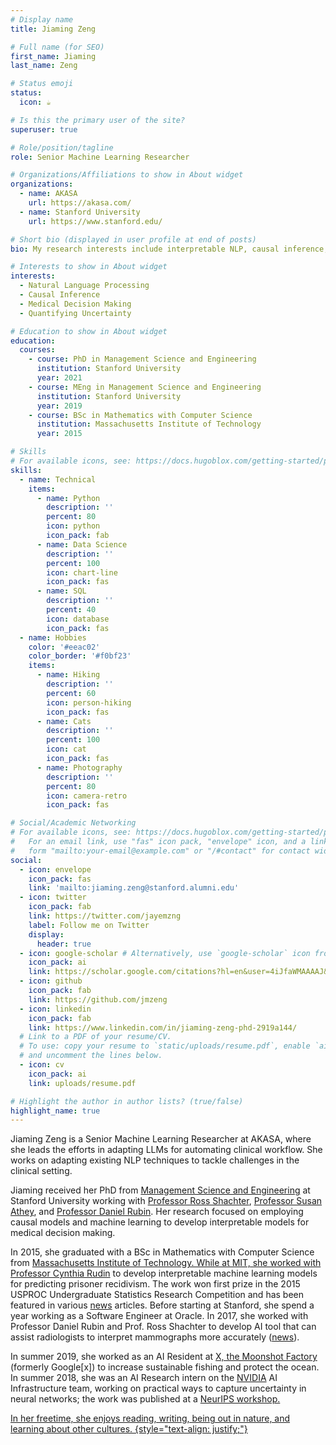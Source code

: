 ```yaml
---
# Display name
title: Jiaming Zeng

# Full name (for SEO)
first_name: Jiaming
last_name: Zeng

# Status emoji
status:
  icon: ☕️

# Is this the primary user of the site?
superuser: true

# Role/position/tagline
role: Senior Machine Learning Researcher

# Organizations/Affiliations to show in About widget
organizations:
  - name: AKASA
    url: https://akasa.com/ 
  - name: Stanford University
    url: https://www.stanford.edu/

# Short bio (displayed in user profile at end of posts)
bio: My research interests include interpretable NLP, causal inference, quantifying uncertainty.

# Interests to show in About widget
interests:
  - Natural Language Processing
  - Causal Inference
  - Medical Decision Making
  - Quantifying Uncertainty

# Education to show in About widget
education:
  courses:
    - course: PhD in Management Science and Engineering
      institution: Stanford University
      year: 2021
    - course: MEng in Management Science and Engineering
      institution: Stanford University
      year: 2019
    - course: BSc in Mathematics with Computer Science
      institution: Massachusetts Institute of Technology
      year: 2015

# Skills
# For available icons, see: https://docs.hugoblox.com/getting-started/page-builder/#icons
skills:
  - name: Technical
    items:
      - name: Python
        description: ''
        percent: 80
        icon: python
        icon_pack: fab
      - name: Data Science
        description: ''
        percent: 100
        icon: chart-line
        icon_pack: fas
      - name: SQL
        description: ''
        percent: 40
        icon: database
        icon_pack: fas
  - name: Hobbies
    color: '#eeac02'
    color_border: '#f0bf23'
    items:
      - name: Hiking
        description: ''
        percent: 60
        icon: person-hiking
        icon_pack: fas
      - name: Cats
        description: ''
        percent: 100
        icon: cat
        icon_pack: fas
      - name: Photography
        description: ''
        percent: 80
        icon: camera-retro
        icon_pack: fas

# Social/Academic Networking
# For available icons, see: https://docs.hugoblox.com/getting-started/page-builder/#icons
#   For an email link, use "fas" icon pack, "envelope" icon, and a link in the
#   form "mailto:your-email@example.com" or "/#contact" for contact widget.
social:
  - icon: envelope
    icon_pack: fas
    link: 'mailto:jiaming.zeng@stanford.alumni.edu'
  - icon: twitter
    icon_pack: fab
    link: https://twitter.com/jayemzng
    label: Follow me on Twitter
    display:
      header: true
  - icon: google-scholar # Alternatively, use `google-scholar` icon from `ai` icon pack
    icon_pack: ai
    link: https://scholar.google.com/citations?hl=en&user=4iJfaWMAAAAJ&view_op=list_works&authuser=2 
  - icon: github
    icon_pack: fab
    link: https://github.com/jmzeng
  - icon: linkedin
    icon_pack: fab
    link: https://www.linkedin.com/in/jiaming-zeng-phd-2919a144/
  # Link to a PDF of your resume/CV.
  # To use: copy your resume to `static/uploads/resume.pdf`, enable `ai` icons in `params.yaml`,
  # and uncomment the lines below.
  - icon: cv
    icon_pack: ai
    link: uploads/resume.pdf

# Highlight the author in author lists? (true/false)
highlight_name: true
---
```


Jiaming Zeng is a Senior Machine Learning Researcher at AKASA, where she leads the efforts in adapting LLMs for automating clinical workflow. She works on adapting existing NLP techniques to tackle challenges in the clinical setting. 

Jiaming received her PhD from <a href="https://msande.stanford.edu/">Management Science and Engineering</a> at Stanford University working with <a href="https://web.stanford.edu/~shachter/">Professor Ross Shachter</a>, <a href="https://athey.people.stanford.edu/">Professor Susan Athey</a>, and <a href="https://profiles.stanford.edu/daniel-rubin/">Professor Daniel Rubin</a>. Her research focused on employing causal models and machine learning to develop interpretable models for medical decision making. 

In 2015, she graduated with a BSc in Mathematics with Computer Science from <a href="http://web.mit.edu/">Massachusetts Institute of Technology. While at MIT, she worked with <a href="https://users.cs.duke.edu/~cynthia/">Professor Cynthia Rudin</a> to develop interpretable machine learning models for predicting prisoner recidivism. The work won first prize in the 2015 USPROC Undergraduate Statistics Research Competition and has been featured in various <a href="https://today.duke.edu/2017/07/opening-lid-criminal-sentencing-software">news</a> articles. Before starting at Stanford, she spend a year working as a Software Engineer at Oracle. In 2017, she worked with Professor Daniel Rubin and Prof. Ross Shachter to develop AI tool that can assist radiologists to interpret mammographs more accurately (<a href="https://engineering.stanford.edu/magazine/article/ai-could-help-radiologists-interpret-mammograms-more-accurately">news</a>).

In summer 2019, she worked as an AI Resident at <a href="https://x.company">X, the Moonshot Factory</a> (formerly Google[x]) to increase sustainable fishing and protect the ocean. In summer 2018, she was an AI Research intern on the <a href="https://www.nvidia.com/en-us/">NVIDIA</a> AI Infrastructure team, working on practical ways to capture uncertainty in neural networks; the work was published at a <a href="https://arxiv.org/pdf/1811.12535.pdf">NeurIPS workshop.

In her freetime, she enjoys reading, writing, being out in nature, and learning about other cultures.
{style="text-align: justify;"}
